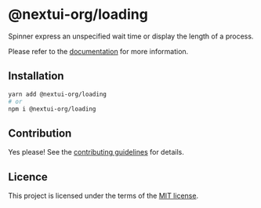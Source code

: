 # @nextui-org/loading

Spinner express an unspecified wait time or display the length of a process.

Please refer to the [documentation](https://nextui.org/docs/components/loading) for more information.

## Installation

```sh
yarn add @nextui-org/loading
# or
npm i @nextui-org/loading
```

## Contribution

Yes please! See the
[contributing guidelines](https://github.com/nextui-org/nextui/blob/master/CONTRIBUTING.md)
for details.

## Licence

This project is licensed under the terms of the
[MIT license](https://github.com/nextui-org/nextui/blob/master/LICENSE).
